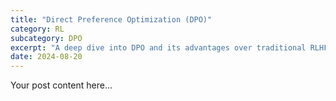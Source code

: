 ```yaml
---
title: "Direct Preference Optimization (DPO)"
category: RL
subcategory: DPO
excerpt: "A deep dive into DPO and its advantages over traditional RLHF"
date: 2024-08-20
---
```


Your post content here...